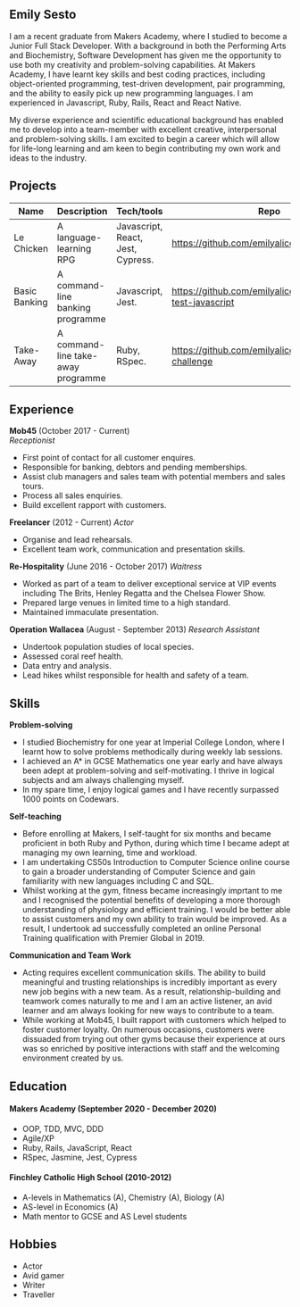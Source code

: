## Emily Sesto

I am a recent graduate from Makers Academy, where I studied to become a Junior Full Stack Developer. With a background in both the Performing Arts and Biochemistry, Software Development has given me the opportunity to use both my creativity and problem-solving capabilities. At Makers Academy, I have learnt key skills and best coding practices, including object-oriented programming, test-driven development, pair programming, and the ability to easily pick up new programming languages. I am experienced in Javascript, Ruby, Rails, React and React Native.

My diverse experience and scientific educational background has enabled me to develop into a team-member with excellent creative, interpersonal and problem-solving skills. I am excited to begin a career which will allow for life-long learning and am keen to begin contributing my own work and ideas to the industry.

## Projects

| Name                         | Description            | Tech/tools        | Repo |
| ---------------------------- | -----------------      | ----------------- |-------|
| Le Chicken            | A language-learning RPG      | Javascript, React, Jest, Cypress. | https://github.com/emilyalice2708/le-chicken |
| Basic Banking | A command-line banking programme     | Javascript, Jest.              | https://github.com/emilyalice2708/bank-test-javascript
| Take-Away        | A command-line take-away programme| Ruby, RSpec.              | https://github.com/emilyalice2708/takeaway-challenge

## Experience

**Mob45** (October 2017 - Current)  
_Receptionist_

- First point of contact for all customer enquires.
- Responsible for banking, debtors and pending memberships.
- Assist club managers and sales team with potential members and sales tours.
- Process all sales enquiries.
- Build excellent rapport with customers.

**Freelancer** (2012 - Current)
_Actor_

- Organise and lead rehearsals.
- Excellent team work, communication and presentation skills.

**Re-Hospitality** (June 2016 - October 2017)
_Waitress_

- Worked as part of a team to deliver exceptional service at VIP events including The Brits, Henley Regatta and the Chelsea Flower Show.
- Prepared large venues in limited time to a high standard.
- Maintained immaculate presentation.

**Operation Wallacea** (August - September 2013)
_Research Assistant_ 

- Undertook population studies of local species.
- Assessed coral reef health.
- Data entry and analysis.
- Lead hikes whilst responsible for health and safety of a team.

## Skills

**Problem-solving**
- I studied Biochemistry for one year at Imperial College London, where I learnt how to solve problems methodically during weekly lab sessions. 
- I achieved an A* in GCSE Mathematics one year early and have always been adept at problem-solving and self-motivating. I thrive in logical subjects and am always challenging myself. 
- In my spare time, I enjoy logical games and I have recently surpassed 1000 points on Codewars.

**Self-teaching**
- Before enrolling at Makers, I self-taught for six months and became proficient in both Ruby and Python, during which time I became adept at managing my own learning, time and workload.
- I am undertaking CS50s Introduction to Computer Science online course to gain a broader understanding of Computer Science and gain familiarity with new languages including C and SQL.
- Whilst working at the gym, fitness became increasingly imprtant to me and I recognised the potential benefits of developing a more thorough understanding of physiology and efficient training. I would be better able to assist customers and my own ability to train would be improved. As a result, I undertook ad  successfully completed an online Personal Training qualification with Premier Global in 2019.

**Communication and Team Work**
- Acting requires excellent communication skills. The ability to build meaningful and trusting relationships is incredibly important as every new job begins with a new team. As a result, relationship-building and teamwork comes naturally to me and I am an active listener, an avid learner and am always looking for new ways to contribute to a team.
- While working at Mob45, I built rapport with customers which helped to foster customer loyalty. On numerous occasions, customers were dissuaded from trying out other gyms because their experience at ours was so enriched by positive interactions with staff and the welcoming environment created by us.


## Education

#### Makers Academy (September 2020 - December 2020)

- OOP, TDD, MVC, DDD
- Agile/XP
- Ruby, Rails, JavaScript, React
- RSpec, Jasmine, Jest, Cypress

#### Finchley Catholic High School (2010-2012)

- A-levels in Mathematics (A), Chemistry (A), Biology (A)
- AS-level in Economics (A)
- Math mentor to GCSE and AS Level students


## Hobbies

- Actor
- Avid gamer
- Writer
- Traveller

